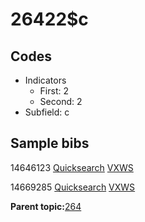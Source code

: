 # 26422$c

## Codes

-   Indicators
    -   First: 2
    -   Second: 2
-   Subfield: c

## Sample bibs

14646123 [Quicksearch](https://search.library.yale.edu/catalog/14646123) [VXWS](http://prodorbis.library.yale.edu:7014/vxws/GetHoldingsService?bibId=14646123)

14669285 [Quicksearch](https://search.library.yale.edu/catalog/14669285) [VXWS](http://prodorbis.library.yale.edu:7014/vxws/GetHoldingsService?bibId=14669285)

**Parent topic:**[264](../../tags/264/264.md)

